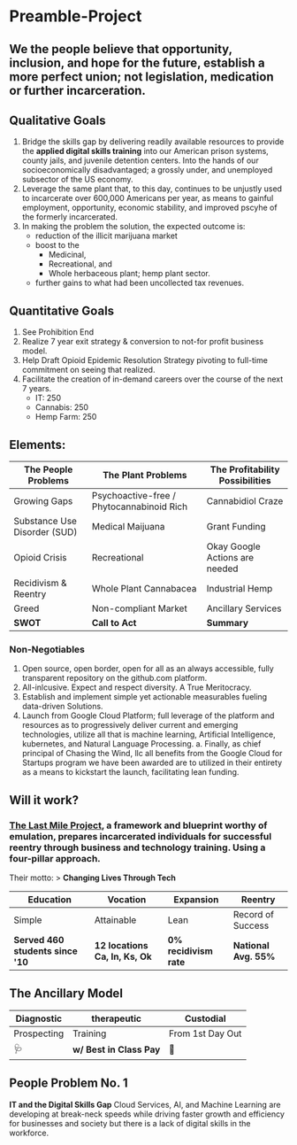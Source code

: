 # Preamble-Project

## We the people believe that opportunity, inclusion, and hope for the future, establish a more perfect union; not legislation, medication or further incarceration.

## Qualitative Goals
1. Bridge the skills gap by delivering readily available resources to provide the __applied digital skills training__ into our American prison systems, county jails, and juvenile detention centers.  Into the hands of our socioeconomically disadvantaged; a grossly under, and unemployed subsector of the US economy.
2. Leverage the same plant that, to this day, continues to be unjustly used to incarcerate over 600,000 Americans per year, as means to gainful employment, opportunity, economic stability, and improved pscyhe of the formerly incarcerated.
3. In making the problem the solution, the expected outcome is:
    - reduction of the illicit marijuana market
    - boost to the 
        - Medicinal, 
        - Recreational, and 
        - Whole herbaceous plant; hemp plant sector. 
    - further gains to what had been uncollected tax revenues.
    
## Quantitative Goals
1. See Prohibition End
1. Realize 7 year exit strategy & conversion to not-for profit business model.
1. Help Draft Opioid Epidemic Resolution Strategy pivoting to full-time commitment on seeing that realized. 
1. Facilitate the creation of in-demand careers over the course of the next 7 years.
    - IT: 250
    - Cannabis: 250
    - Hemp Farm: 250

## Elements: 
The People Problems | The Plant Problems | The Profitability Possibilities
------|------|------| 
Growing Gaps | Psychoactive-free / Phytocannabinoid Rich | Cannabidiol Craze
Substance Use Disorder (SUD) | Medical Maijuana  | Grant Funding  
Opioid Crisis | Recreational | Okay Google Actions are needed
Recidivism & Reentry | Whole Plant Cannabacea | Industrial Hemp
Greed | Non-compliant Market | Ancillary Services
**SWOT** | **Call to Act** | **Summary**

### Non-Negotiables
1. Open source, open border, open for all as an always accessible, fully transparent repository on the github.com platform.
1.  All-inlcusive. Expect and respect diversity. A True Meritocracy.
1. Establish  and implement simple yet actionable measurables fueling data-driven Solutions.
1. Launch from Google Cloud Platform; full leverage of the platform and resources as to progressively deliver current and emerging technologies, utilize all that is machine learning, Artificial Intelligence, kubernetes, and Natural Language Processing. 
   a. Finally, as chief principal of Chasing the Wind, llc all benefits from the Google Cloud for Startups program we have been awarded are to utilized in their entirety as a means to kickstart the launch, facilitating lean funding.
## Will it work?
### [The Last Mile Project](https://thelastmile.org/), a framework and blueprint worthy of emulation, prepares incarcerated individuals for successful reentry through business and technology training. Using a four-pillar approach.
Their motto:
    > **Changing Lives Through Tech**

Education | Vocation | Expansion | Reentry
--------- | -------- | --------- | ---------
Simple | Attainable | Lean | Record of Success 
**Served 460 students since '10** | **12 locations Ca, In, Ks, Ok** | **0% recidivism rate** | **National Avg. 55%**



## The Ancillary Model 
Diagnostic | therapeutic | Custodial 
---------- | ----------- | --------
Prospecting | Training | From 1st Day Out
🩺 | **w/ Best in Class Pay** | 🔬
 
## People Problem No. 1
**IT and the Digital Skills Gap**
Cloud Services, AI, and Machine Learning  are developing at break-neck speeds while driving faster growth and efficiency for businesses and society but there is a lack of digital skills in the workforce.
